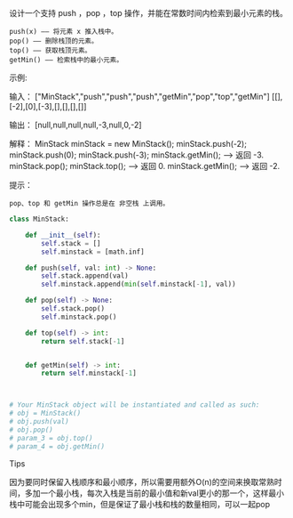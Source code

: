 设计一个支持 push ，pop ，top 操作，并能在常数时间内检索到最小元素的栈。

    push(x) —— 将元素 x 推入栈中。
    pop() —— 删除栈顶的元素。
    top() —— 获取栈顶元素。
    getMin() —— 检索栈中的最小元素。

 



示例:

输入：
["MinStack","push","push","push","getMin","pop","top","getMin"]
[[],[-2],[0],[-3],[],[],[],[]]

输出：
[null,null,null,null,-3,null,0,-2]

解释：
MinStack minStack = new MinStack();
minStack.push(-2);
minStack.push(0);
minStack.push(-3);
minStack.getMin();   --> 返回 -3.
minStack.pop();
minStack.top();      --> 返回 0.
minStack.getMin();   --> 返回 -2.

 

提示：

    pop、top 和 getMin 操作总是在 非空栈 上调用。



```python
class MinStack:

    def __init__(self):
        self.stack = []
        self.minstack = [math.inf] 

    def push(self, val: int) -> None:
        self.stack.append(val)
        self.minstack.append(min(self.minstack[-1], val))

    def pop(self) -> None:
        self.stack.pop() 
        self.minstack.pop() 

    def top(self) -> int:
        return self.stack[-1]


    def getMin(self) -> int:
        return self.minstack[-1]



# Your MinStack object will be instantiated and called as such:
# obj = MinStack()
# obj.push(val)
# obj.pop()
# param_3 = obj.top()
# param_4 = obj.getMin()
```



Tips

因为要同时保留入栈顺序和最小顺序，所以需要用额外O(n)的空间来换取常熟时间，多加一个最小栈，每次入栈是当前的最小值和新val更小的那一个，这样最小栈中可能会出现多个min，但是保证了最小栈和栈的数量相同，可以一起pop
